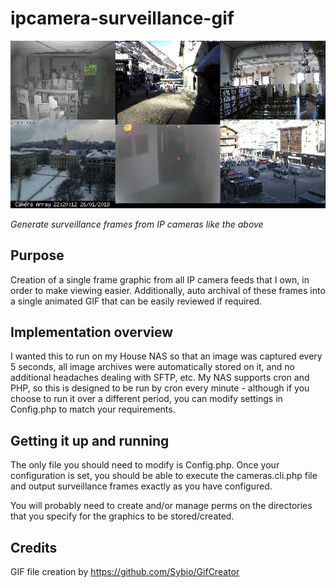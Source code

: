 # ipcamera-surveillance-gif

![Sample script output](https://raw.githubusercontent.com/kaiesh/ipcamera-surveillance-gif/master/camfile.jpg)

_Generate surveillance frames from IP cameras like the above_

## Purpose

Creation of a single frame graphic from all IP camera feeds that I own, in order to make viewing easier. Additionally, auto archival of these frames into a single animated GIF that can be easily reviewed if required.

## Implementation overview

I wanted this to run on my House NAS so that an image was captured every 5 seconds, all image archives were automatically stored on it, and no additional headaches dealing with SFTP, etc. My NAS supports cron and PHP, so this is designed to be run by cron every minute - although if you choose to run it over a different period, you can modify settings in Config.php to match your requirements.

## Getting it up and running

The only file you should need to modify is Config.php. Once your configuration is set, you should be able to execute the cameras.cli.php file and output surveillance frames exactly as you have configured.

You will probably need to create and/or manage perms on the directories that you specify for the graphics to be stored/created.

## Credits

GIF file creation by https://github.com/Sybio/GifCreator
